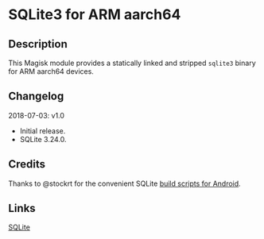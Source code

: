 # **SQLite3 for ARM aarch64**

## Description

This Magisk module provides a statically linked and stripped `sqlite3` binary for ARM aarch64 devices.

## Changelog

2018-07-03: v1.0

- Initial release.
- SQLite 3.24.0.

## Credits

Thanks to @stockrt for the convenient SQLite [build scripts for Android](https://github.com/stockrt/sqlite3-android).

## Links
[SQLite](https://www.sqlite.org/)
